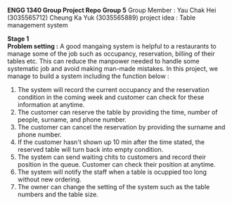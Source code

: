 **ENGG 1340 Group Project Repo**
**Group 5**
Group Member : Yau Chak Hei (3035565712)  Cheung Ka Yuk (3035565889)
project idea : Table management system 

**Stage 1**  
**Problem setting :**
A good mangaing system is helpful to a restaurants to manage some of the job such as occupancy, reservation, billing of their tables etc. This can reduce the manpower needed to handle some systematic job and avoid making man-made mistakes. In this project, we manage to build a system including the function below :

1. The system will record the current occupancy and the reservation condition in the coming week and customer can check for these information at anytime.
2. The customer can reserve the table by providing the time, number of people, surname, and phone number.
3. The customer can cancel the reservation by providing the surname and phone number.
4. If the customer hasn't shown up 10 min after the time stated, the reserved table will turn back into empty condition.
5. The system can send waiting chits to customers and record their position in the queue. Customer can check their position at anytime.
6. The system will notify the staff when a table is ocuppied too long without new ordering.
7. The owner can change the setting of the system such as the table numbers and the table size.
